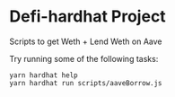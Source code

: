 # Defi-hardhat Project

Scripts to get Weth + Lend Weth on Aave

Try running some of the following tasks:

```shell
yarn hardhat help
yarn hardhat run scripts/aaveBorrow.js   
```
